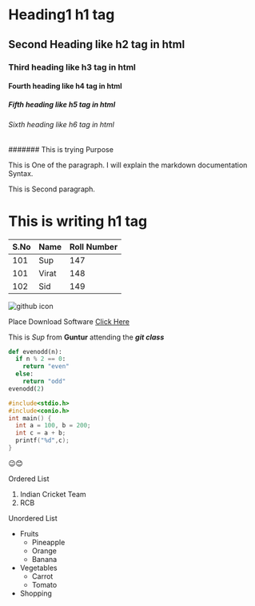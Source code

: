 # Heading1 h1 tag
## Second Heading like h2 tag in html
### Third heading like h3 tag in html
#### Fourth heading like h4 tag in html
##### Fifth heading like h5 tag in html
###### Sixth heading like h6 tag in html
####### This is trying Purpose

This is One of the paragraph. I will explain the markdown documentation Syntax.

This is Second paragraph.

<h1>This is writing h1 tag</h1>

S.No|Name|Roll Number
----|----|-----------
101|Sup|147
101|Virat|148
102|Sid|149

![github icon](https://www.cloudsavvyit.com/thumbcache/0/0/85f60b663104f044ba4840ed62faeefe/p/uploads/2019/10/ba9a7cbd.png)

Place Download Software [Click Here](https://git-scm.com/)

This is *Sup* from **Guntur** attending the ***git class***

```python
def evenodd(n):
  if n % 2 == 0:
    return "even"
  else:
    return "odd"
evenodd(2)
```

```c
#include<stdio.h>
#include<conio.h>
int main() {
  int a = 100, b = 200;
  int c = a + b;
  printf("%d",c);
}
```

:wink::blush:

Ordered List
1. Indian Cricket Team
2. RCB

Unordered List
- Fruits
  - Pineapple
  - Orange
  - Banana
- Vegetables
  - Carrot
  - Tomato
- Shopping
